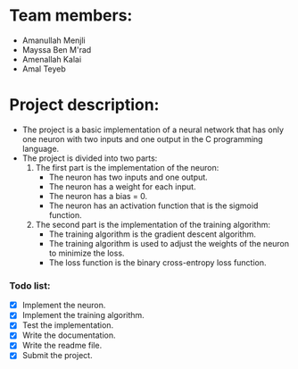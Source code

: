# Team members:

- Amanullah Menjli
- Mayssa Ben M'rad
- Amenallah Kalai
- Amal Teyeb

# Project description:

- The project is a basic implementation of a neural network that has only one neuron with two inputs and one output in the C programming language.
- The project is divided into two parts:
  1. The first part is the implementation of the neuron:
     - The neuron has two inputs and one output.
     - The neuron has a weight for each input.
     - The neuron has a bias = 0.
     - The neuron has an activation function that is the sigmoid function.
  2. The second part is the implementation of the training algorithm:
     - The training algorithm is the gradient descent algorithm.
     - The training algorithm is used to adjust the weights of the neuron to minimize the loss.
     - The loss function is the binary cross-entropy loss function.

### Todo list:
- [x] Implement the neuron.
- [x] Implement the training algorithm.
- [x] Test the implementation.
- [x] Write the documentation.
- [x] Write the readme file.
- [x] Submit the project.
